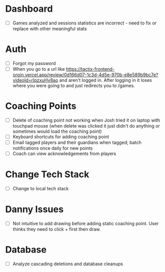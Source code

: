 # Dashboard
* [ ] Games analyzed and sessions statistics are incorrect - need to fix or replace with other meaningful stats

# Auth
* [ ] Forgot my password
* [ ] When you go to a url like https://tactix-frontend-orpin.vercel.app/review/0d166d07-1c3d-4d5e-970b-e8e589b9bc7e?videoId=rIpzxuHv8ao and aren't logged in. After logging in it loses where you were going to and just redirects you to /games.

# Coaching Points
* [ ] Delete of coaching point not working when Josh tried it on laptop with touchpad mouse (when delete was clicked it just didn't do anything or sometimes would load the coaching point)
* [ ] Keyboard shortcuts for adding coaching point
* [ ] Email tagged players and their guardians when tagged; batch notifications once daily for new points
* [ ] Coach can view acknowledgements from players

# Change Tech Stack
* [ ] Change to local tech stack

# Danny Issues
* [ ] Not intuitive to add drawing before adding static coaching point. User thinks they need to click + first then draw.
    
# Database
* [ ] Analyze cascading deletions and database cleanups
